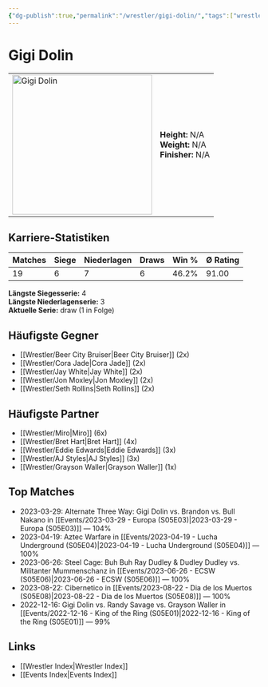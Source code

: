 ```yaml
---
{"dg-publish":true,"permalink":"/wrestler/gigi-dolin/","tags":["wrestler"],"noteIcon":"","created":"2025-08-11T09:33:18.845+02:00"}
---
```



# Gigi Dolin

<table>
<tr>
<td><img src="Gigi Dolin.png" width="280" alt="Gigi Dolin"></td>
<td>
<b>Height:</b> N/A<br>
<b>Weight:</b> N/A<br>
<b>Finisher:</b> N/A<br>
</td>
</tr>
</table>

## Karriere-Statistiken

| Matches | Siege | Niederlagen | Draws | Win % | Ø Rating |
|---------|-------|-------------|-------|-------|-----------|
| 19 | 6 | 7 | 6 | 46.2% | 91.00 |

**Längste Siegesserie:** 4<br>**Längste Niederlagenserie:** 3<br>**Aktuelle Serie:** draw (1 in Folge)


## Häufigste Gegner
- [[Wrestler/Beer City Bruiser\|Beer City Bruiser]] (2x)
- [[Wrestler/Cora Jade\|Cora Jade]] (2x)
- [[Wrestler/Jay White\|Jay White]] (2x)
- [[Wrestler/Jon Moxley\|Jon Moxley]] (2x)
- [[Wrestler/Seth Rollins\|Seth Rollins]] (2x)

## Häufigste Partner
- [[Wrestler/Miro\|Miro]] (6x)
- [[Wrestler/Bret Hart\|Bret Hart]] (4x)
- [[Wrestler/Eddie Edwards\|Eddie Edwards]] (3x)
- [[Wrestler/AJ Styles\|AJ Styles]] (3x)
- [[Wrestler/Grayson Waller\|Grayson Waller]] (1x)

## Top Matches
- 2023-03-29: Alternate Three Way: Gigi Dolin vs. Brandon vs. Bull Nakano in [[Events/2023-03-29 - Europa (S05E03)\|2023-03-29 - Europa (S05E03)]] — 104%
- 2023-04-19: Aztec Warfare in [[Events/2023-04-19 - Lucha Underground (S05E04)\|2023-04-19 - Lucha Underground (S05E04)]] — 100%
- 2023-06-26: Steel Cage: Buh Buh Ray Dudley & Dudley Dudley vs. Militanter Mummenschanz in [[Events/2023-06-26 - ECSW (S05E06)\|2023-06-26 - ECSW (S05E06)]] — 100%
- 2023-08-22: Cibernetico in [[Events/2023-08-22 - Dia de los Muertos (S05E08)\|2023-08-22 - Dia de los Muertos (S05E08)]] — 100%
- 2022-12-16: Gigi Dolin vs. Randy Savage vs. Grayson Waller in [[Events/2022-12-16 - King of the Ring (S05E01)\|2022-12-16 - King of the Ring (S05E01)]] — 99%

## Links
- [[Wrestler Index\|Wrestler Index]]
- [[Events Index\|Events Index]]
